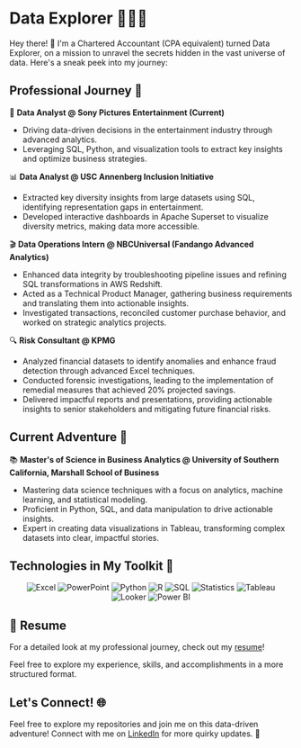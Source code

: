 # Data Explorer 👨‍💻✨

Hey there! 👋 I'm a Chartered Accountant (CPA equivalent) turned Data Explorer, on a mission to unravel the secrets hidden in the vast universe of data. Here's a sneak peek into my journey:

## Professional Journey 🚀

🎥 **Data Analyst @ Sony Pictures Entertainment (Current)**

  - Driving data-driven decisions in the entertainment industry through advanced analytics.
  - Leveraging SQL, Python, and visualization tools to extract key insights and optimize business strategies.

📊 **Data Analyst @ USC Annenberg Inclusion Initiative**

  - Extracted key diversity insights from large datasets using SQL, identifying representation gaps in entertainment.
  - Developed interactive dashboards in Apache Superset to visualize diversity metrics, making data more accessible.

🎬 **Data Operations Intern @ NBCUniversal (Fandango Advanced Analytics)**

  - Enhanced data integrity by troubleshooting pipeline issues and refining SQL transformations in AWS Redshift.
  - Acted as a Technical Product Manager, gathering business requirements and translating them into actionable insights.
  - Investigated transactions, reconciled customer purchase behavior, and worked on strategic analytics projects.

🔍 **Risk Consultant @ KPMG**
  - Analyzed financial datasets to identify anomalies and enhance fraud detection through advanced Excel techniques.
  - Conducted forensic investigations, leading to the implementation of remedial measures that achieved 20% projected savings.
  - Delivered impactful reports and presentations, providing actionable insights to senior stakeholders and mitigating future financial risks.

## Current Adventure 🌟

📚 **Master's of Science in Business Analytics @ University of Southern California, Marshall School of Business**  
   - Mastering data science techniques with a focus on analytics, machine learning, and statistical modeling.
   - Proficient in Python, SQL, and data manipulation to drive actionable insights.
   - Expert in creating data visualizations in Tableau, transforming complex datasets into clear, impactful stories.

## Technologies in My Toolkit 🧰

<div align="center"> <img src="https://img.shields.io/badge/Excel-217346?style=for-the-badge&logo=microsoft-excel&logoColor=white" alt="Excel"/> <img src="https://img.shields.io/badge/PowerPoint-B7472A?style=for-the-badge&logo=microsoft-powerpoint&logoColor=white" alt="PowerPoint"/> <img src="https://img.shields.io/badge/Python-3776AB?style=for-the-badge&logo=python&logoColor=white" alt="Python"/> <img src="https://img.shields.io/badge/R-276DC3?style=for-the-badge&logo=r&logoColor=white" alt="R"/> <img src="https://img.shields.io/badge/SQL-4479A1?style=for-the-badge&logo=sql&logoColor=white" alt="SQL"/> <img src="https://img.shields.io/badge/Statistics-2B65EC?style=for-the-badge&logo=statistics&logoColor=white" alt="Statistics"/> <img src="https://img.shields.io/badge/Tableau-E97627?style=for-the-badge&logo=tableau&logoColor=white" alt="Tableau"/> <img src="https://img.shields.io/badge/Looker-4285F4?style=for-the-badge&logo=looker&logoColor=white" alt="Looker"/> <img src="https://img.shields.io/badge/Power%20BI-F2C810?style=for-the-badge&logo=powerbi&logoColor=white" alt="Power BI"/> </div>

</div>

## 📄 Resume

For a detailed look at my professional journey, check out my [resume](https://drive.google.com/file/d/1xEI4DNlsXD6MsFkldllN-c0aT7S81gkc/view?usp=drive_link)!

Feel free to explore my experience, skills, and accomplishments in a more structured format.

## Let's Connect! 🌐

Feel free to explore my repositories and join me on this data-driven adventure! Connect with me on [LinkedIn](https://www.linkedin.com/in/maehika-hegde/) for more quirky updates. 🚀


